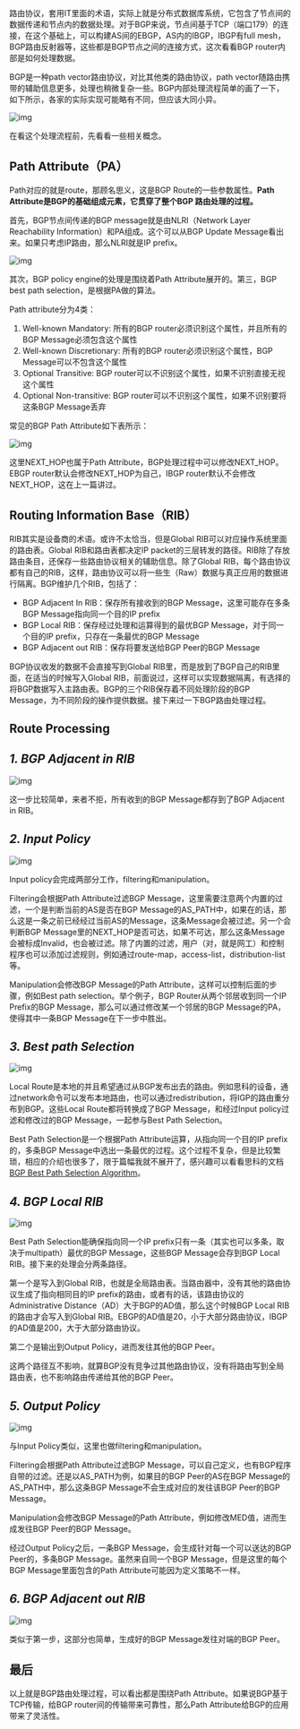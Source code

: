 路由协议，套用IT里面的术语，实际上就是分布式数据库系统，它包含了节点间的数据传递和节点内的数据处理。对于BGP来说，节点间基于TCP（端口179）的连接，在这个基础上，可以构建AS间的EBGP，AS内的IBGP，IBGP有full mesh，BGP路由反射器等，这些都是BGP节点之间的连接方式，这次看看BGP router内部是如何处理数据。

BGP是一种path vector路由协议，对比其他类的路由协议，path vector随路由携带的辅助信息更多，处理也稍微复杂一些。BGP内部处理流程简单的画了一下，如下所示，各家的实际实现可能略有不同，但应该大同小异。

![img](https://github.com/lizj3624/mynote/tree/master/Cloud-Native/pictures/bgp-router-process-01.jpg)

在看这个处理流程前，先看看一些相关概念。

## **Path Attribute（PA）**

Path对应的就是route，那顾名思义，这是BGP Route的一些参数属性。**Path Attribute是BGP的基础组成元素，它贯穿了整个BGP 路由处理的过程。**

首先，BGP节点间传递的BGP message就是由NLRI（Network Layer Reachability Information）和PA组成。这个可以从BGP Update Message看出来。如果只考虑IP路由，那么NLRI就是IP prefix。

![img](https://github.com/lizj3624/mynote/tree/master/Cloud-Native/pictures/bgp-router-process-02.jpg)

其次，BGP policy engine的处理是围绕着Path Attribute展开的。第三，BGP best path selection，是根据PA做的算法。

Path attribute分为4类：

1. Well-known Mandatory: 所有的BGP router必须识别这个属性，并且所有的BGP Message必须包含这个属性
2. Well-known Discretionary: 所有的BGP router必须识别这个属性，BGP Message可以不包含这个属性
3. Optional Transitive: BGP router可以不识别这个属性，如果不识别直接无视这个属性
4. Optional Non-transitive: BGP router可以不识别这个属性，如果不识别要将这条BGP Message丢弃

常见的BGP Path Attribute如下表所示：

![img](https://github.com/lizj3624/mynote/tree/master/Cloud-Native/pictures/bgp-router-process-03.jpg)

这里NEXT_HOP也属于Path Attribute，BGP处理过程中可以修改NEXT_HOP。EBGP router默认会修改NEXT_HOP为自己，IBGP router默认不会修改NEXT_HOP，这在上一篇讲过。

## **Routing Information Base（RIB）**

RIB其实是设备商的术语。或许不太恰当，但是Global RIB可以对应操作系统里面的路由表。Global RIB和路由表都决定IP packet的三层转发的路径。RIB除了存放路由条目，还保存一些路由协议相关的辅助信息。除了Global RIB，每个路由协议都有自己的RIB，这样，路由协议可以将一些生（Raw）数据与真正应用的数据进行隔离。BGP维护几个RIB，包括了：

- BGP Adjacent In RIB：保存所有接收到的BGP Message，这里可能存在多条BGP Message指向同一个目的IP prefix
- BGP Local RIB：保存经过处理和运算得到的最优BGP Message，对于同一个目的IP prefix，只存在一条最优的BGP Message
- BGP Adjacent out RIB：保存将要发送给BGP Peer的BGP Message

BGP协议收发的数据不会直接写到Global RIB里，而是放到了BGP自己的RIB里面，在适当的时候写入Global RIB，前面说过，这样可以实现数据隔离，有选择的将BGP数据写入主路由表。BGP的三个RIB保存着不同处理阶段的BGP Message，为不同阶段的操作提供数据。接下来过一下BGP路由处理过程。

## **Route Processing**

## *1. BGP Adjacent in RIB*

![img](https://github.com/lizj3624/mynote/tree/master/Cloud-Native/pictures/bgp-router-process-04.jpg)

这一步比较简单，来者不拒，所有收到的BGP Message都存到了BGP Adjacent in RIB。

## *2. Input Policy*

![img](https://github.com/lizj3624/mynote/tree/master/Cloud-Native/pictures/bgp-router-process-05.jpg)

Input policy会完成两部分工作，filtering和manipulation。

Filtering会根据Path Attribute过滤BGP Message，这里需要注意两个内置的过滤，一个是判断当前的AS是否在BGP Message的AS_PATH中，如果在的话，那么这是一条之前已经经过当前AS的Message，这条Message会被过滤。另一个会判断BGP Message里的NEXT_HOP是否可达，如果不可达，那么这条Message会被标成Invalid，也会被过滤。除了内置的过滤，用户（对，就是网工）和控制程序也可以添加过滤规则，例如通过route-map，access-list，distribution-list等。

Manipulation会修改BGP Message的Path Attribute，这样可以控制后面的步骤，例如Best path selection。举个例子，BGP Router从两个邻居收到同一个IP Prefix的BGP Message，那么可以通过修改某一个邻居的BGP Message的PA，使得其中一条BGP Message在下一步中胜出。

## *3. Best path Selection*

![img](https://github.com/lizj3624/mynote/tree/master/Cloud-Native/pictures/bgp-router-process-06.jpg)

Local Route是本地的并且希望通过从BGP发布出去的路由。例如思科的设备，通过network命令可以发布本地路由，也可以通过redistribution，将IGP的路由重分布到BGP。这些Local Route都将转换成了BGP Message，和经过Input policy过滤和修改过的BGP Message，一起参与Best Path Selection。

Best Path Selection是一个根据Path Attribute运算，从指向同一个目的IP prefix的，多条BGP Message中选出一条最优的过程。这个过程不复杂，但是比较繁琐，相应的介绍也很多了，限于篇幅我就不展开了，感兴趣可以看看思科的文档[BGP Best Path Selection Algorithm](https://link.zhihu.com/?target=https%3A//www.cisco.com/c/en/us/support/docs/ip/border-gateway-protocol-bgp/13753-25.html)。

## *4. BGP Local RIB*

![img](https://github.com/lizj3624/mynote/tree/master/Cloud-Native/pictures/bgp-router-process-07.jpg)

Best Path Selection能确保指向同一个IP prefix只有一条（其实也可以多条，取决于multipath）最优的BGP Message，这些BGP Message会存到BGP Local RIB。接下来的处理会分两条路径。

第一个是写入到Global RIB，也就是全局路由表。当路由器中，没有其他的路由协议生成了指向相同目的IP prefix的路由，或者有的话，该路由协议的Administrative Distance（AD）大于BGP的AD值，那么这个时候BGP Local RIB的路由才会写入到Global RIB。EBGP的AD值是20，小于大部分路由协议，IBGP的AD值是200，大于大部分路由协议。

第二个是输出到Output Policy，进而发往其他的BGP Peer。

这两个路径互不影响，就算BGP没有竞争过其他路由协议，没有将路由写到全局路由表，也不影响路由传递给其他的BGP Peer。

## *5. Output Policy*

![img](https://github.com/lizj3624/mynote/tree/master/Cloud-Native/pictures/bgp-router-process-08.jpg)

与Input Policy类似，这里也做filtering和manipulation。

Filtering会根据Path Attribute过滤BGP Message，可以自己定义，也有BGP程序自带的过滤。还是以AS_PATH为例，如果目的BGP Peer的AS在BGP Message的AS_PATH中，那么这条BGP Message不会生成对应的发往该BGP Peer的BGP Message。

Manipulation会修改BGP Message的Path Attribute，例如修改MED值，进而生成发往BGP Peer的BGP Message。

经过Output Policy之后，一条BGP Message，会生成针对每一个可以送达的BGP Peer的，多条BGP Message。虽然来自同一个BGP Message，但是这里的每个BGP Message里面包含的Path Attribute可能因为定义策略不一样。

## *6. BGP Adjacent out RIB*

![img](https://github.com/lizj3624/mynote/tree/master/Cloud-Native/pictures/bgp-router-process-09.jpg)

类似于第一步，这部分也简单，生成好的BGP Message发往对端的BGP Peer。

## **最后**

以上就是BGP路由处理过程，可以看出都是围绕Path Attribute。如果说BGP基于TCP传输，给BGP router间的传输带来可靠性，那么Path Attribute给BGP的应用带来了灵活性。